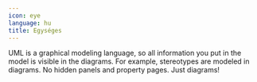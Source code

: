 ```yaml
---
icon: eye
language: hu
title: Egységes
---
```


UML is a graphical modeling language, so all information you put in the
model is visible in the diagrams. For example, stereotypes are modeled in
diagrams.  No hidden panels and property pages. Just diagrams!
